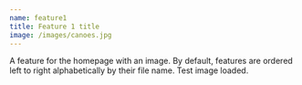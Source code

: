 ```yaml
---
name: feature1
title: Feature 1 title
image: /images/canoes.jpg
---
```

A feature for the homepage with an image. By default, features are ordered left to right alphabetically by their file name. Test image loaded.